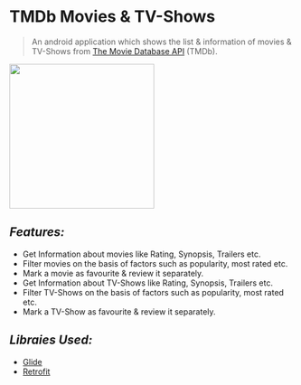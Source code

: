 # TMDb Movies & TV-Shows
> An android application which shows the list & information of movies & TV-Shows from [The Movie Database API](https://www.themoviedb.org) (TMDb).

<img height="256px" src=https://pbs.twimg.com/profile_images/789117657714831361/zGfknUu8_400x400.jpg />


## *Features:*
- Get Information about movies like Rating, Synopsis, Trailers etc.
- Filter movies on the basis of factors such as popularity, most rated etc.
- Mark a movie as favourite & review it separately.
- Get Information about TV-Shows like Rating, Synopsis, Trailers etc.
- Filter TV-Shows on the basis of factors such as popularity, most rated etc.
- Mark a TV-Show as favourite & review it separately.



## *Libraies Used:*
- [Glide](https://github.com/bumptech/glide)
- [Retrofit](https://github.com/square/retrofit)
